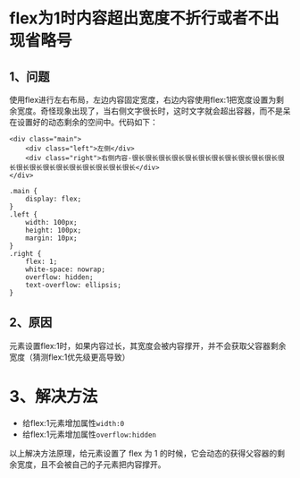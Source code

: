 # flex为1时内容超出宽度不折行或者不出现省略号
## 1、问题
使用flex进行左右布局，左边内容固定宽度，右边内容使用flex:1把宽度设置为剩余宽度。奇怪现象出现了，当右侧文字很长时，这时文字就会超出容器，而不是呆在设置好的动态剩余的空间中。代码如下：
```
<div class="main">
    <div class="left">左侧</div>
    <div class="right">右侧内容-很长很长很长很长很长很长很长很长很长很长很长很长很长很长很长很长很长很长很长很长很长</div>
</div>

.main {
    display: flex;
}
.left {
    width: 100px;
    height: 100px;
    margin: 10px;
}
.right {
    flex: 1;
    white-space: nowrap;
    overflow: hidden;
    text-overflow: ellipsis;
}
```
## 2、原因
元素设置flex:1时，如果内容过长，其宽度会被内容撑开，并不会获取父容器剩余宽度（猜测flex:1优先级更高导致）

# 3、解决方法
* 给flex:1元素增加属性`width:0`
* 给flex:1元素增加属性`overflow:hidden`

以上解决方法原理，给元素设置了 flex 为 1 的时候，它会动态的获得父容器的剩余宽度，且不会被自己的子元素把内容撑开。
